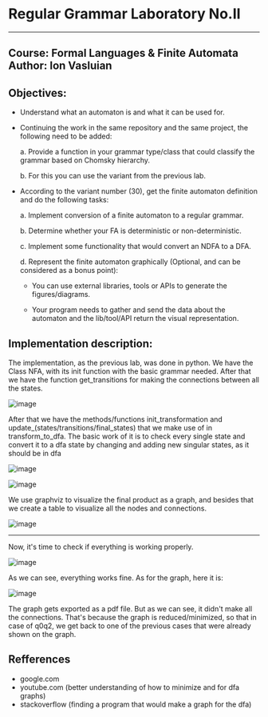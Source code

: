 # Regular Grammar Laboratory No.II
****
## Course: Formal Languages & Finite Automata <br /> Author: Ion Vasluian

## Objectives: 
* Understand what an automaton is and what it can be used for.
* Continuing the work in the same repository and the same project, the following need to be added: 

    a. Provide a function in your grammar type/class that could classify the grammar based on Chomsky hierarchy.

    b. For this you can use the variant from the previous lab.

* According to the variant number (30), get the finite automaton definition and do the following tasks:

    a. Implement conversion of a finite automaton to a regular grammar.

    b. Determine whether your FA is deterministic or non-deterministic.

    c. Implement some functionality that would convert an NDFA to a DFA.

    d. Represent the finite automaton graphically (Optional, and can be considered as a bonus point):

    * You can use external libraries, tools or APIs to generate the figures/diagrams.
        
    * Your program needs to gather and send the data about the automaton and the lib/tool/API return the visual representation.
        
        
## Implementation description:
  The implementation, as the previous lab, was done in python. We have the Class NFA, with its init function with the basic grammar needed. After that we have the function get_transitions for making the connections between all the states.
  
  ![image](https://user-images.githubusercontent.com/79792299/223564984-a5a4cd7e-7a45-4fe0-b8bd-b95c385e042c.png)
  
  After that we have the methods/functions init_transformation and update_(states/transitions/final_states) that we make use of in transform_to_dfa. The basic work of it is to check every single state and convert it to a dfa state by changing and adding new singular states, as it should be in dfa
  
  
 ![image](https://user-images.githubusercontent.com/79792299/223565821-d7c68348-0015-4b3b-94b8-c7b8eb5107b9.png)


 ![image](https://user-images.githubusercontent.com/79792299/223565912-2b0ff797-f6f6-4bad-b0eb-316e4a3cbd2c.png)
  
  
 We use graphviz to visualize the final product as a graph, and besides that we create a table to visualize all the nodes and connections.
 
 ![image](https://user-images.githubusercontent.com/79792299/223566216-5dc85ed4-9f4c-46f4-a148-71367c7bbb1e.png)
  
  
  ****
  Now, it's time to check if everything is working properly.
  
  ![image](https://user-images.githubusercontent.com/79792299/223566502-8998044d-af9a-4b9c-ba09-e1833e860392.png)
  
  As we can see, everything works fine. As for the graph, here it is:
  
  ![image](https://user-images.githubusercontent.com/79792299/223566647-672ea0ae-5a45-433b-bc30-a68f0036cb81.png)
  
  The graph gets exported as a pdf file. But as we can see, it didn't make all the connections. That's because the graph is reduced/minimized, so that in case of q0q2, we get back to one of the previous cases that were already shown on the graph.
  
  
  
  
  ## Refferences
  
  * google.com
  * youtube.com (better understanding of how to minimize and for dfa graphs)
  * stackoverflow (finding a program that would make a graph for the dfa)
  
  
